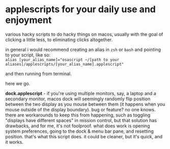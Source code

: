 # applescripts for your daily use and enjoyment

various hacky scripts to do hacky things on macos, usually with the goal of clicking a little less, to eliminating clicks altogether.

in general i would recommend creating an alias in `zsh` or `bash` and pointing to your script, like so:<br>
`alias [your_alias_name]="osascript ~/[path to your aliases]/applescripts/[your_alias_name].applescript"`

and then running from terminal.

here we go.

**dock.applescript** - if you're using multiple monitors, say, a laptop and a secondary monitor, macos dock will seemingly randomly flip position between the two display as you mouse between them (it happens when you mouse outside of the display boundary). bug or feature? no one knows. there are workarounds to keep this from happening, such as toggling "displays have different spaces" in mission control, but that solution has drawbacks, and for me, it's not foolproof. what does work is opening system preferences, going to the dock & menu bar pane, and resetting position. that's what this script does. it could be cleaner, but it's quick, and it works. 
